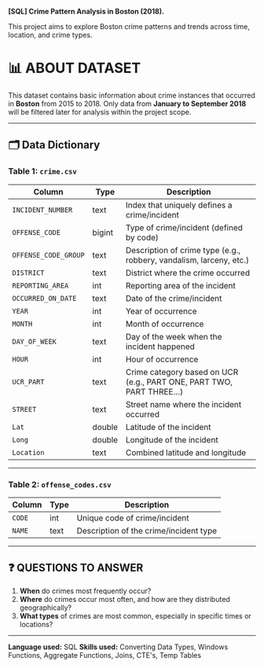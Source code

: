 **[SQL] Crime Pattern Analysis in Boston (2018).**

This project aims to explore Boston crime patterns and trends across time, location, and crime types.

# 📊 ABOUT DATASET

This dataset contains basic information about crime instances that occurred in **Boston** from 2015 to 2018.
Only data from **January to September 2018** will be filtered later for analysis within the project scope.

---

## 🗂️ Data Dictionary

### Table 1: `crime.csv`

| Column             | Type    | Description                                                                 |
|--------------------|---------|-----------------------------------------------------------------------------|
| `INCIDENT_NUMBER`  | text    | Index that uniquely defines a crime/incident                               |
| `OFFENSE_CODE`     | bigint  | Type of crime/incident (defined by code)                                   |
| `OFFENSE_CODE_GROUP` | text  | Description of crime type (e.g., robbery, vandalism, larceny, etc.)        |
| `DISTRICT`         | text    | District where the crime occurred                                          |
| `REPORTING_AREA`   | int     | Reporting area of the incident                                             |
| `OCCURRED_ON_DATE` | text    | Date of the crime/incident                                                 |
| `YEAR`             | int     | Year of occurrence                                                         |
| `MONTH`            | int     | Month of occurrence                                                        |
| `DAY_OF_WEEK`      | text    | Day of the week when the incident happened                                 |
| `HOUR`             | int     | Hour of occurrence                                                         |
| `UCR_PART`         | text    | Crime category based on UCR (e.g., PART ONE, PART TWO, PART THREE…)        |
| `STREET`           | text    | Street name where the incident occurred                                    |
| `Lat`              | double  | Latitude of the incident                                                   |
| `Long`             | double  | Longitude of the incident                                                  |
| `Location`         | text    | Combined latitude and longitude                                            |

---

### Table 2: `offense_codes.csv`

| Column   | Type | Description                            |
|----------|------|----------------------------------------|
| `CODE`   | int  | Unique code of crime/incident          |
| `NAME`   | text | Description of the crime/incident type |

---

## ❓ QUESTIONS TO ANSWER

1. **When** do crimes most frequently occur?
2. **Where** do crimes occur most often, and how are they distributed geographically?
3. **What types** of crimes are most common, especially in specific times or locations?

---

**Language used:** SQL
**Skills used:** Converting Data Types, Windows Functions, Aggregate Functions, Joins, CTE's, Temp Tables
